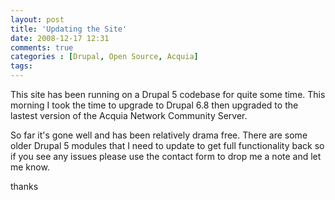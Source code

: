 ```yaml
---
layout: post
title: 'Updating the Site'
date: 2008-12-17 12:31
comments: true
categories : [Drupal, Open Source, Acquia]
tags:
---
```

This site has been running on a Drupal 5 codebase for quite some time. This morning I took the time to upgrade to Drupal 6.8 then upgraded to the lastest version of the Acquia Network Community Server.

So far it's gone well and has been relatively drama free. There are some older Drupal 5 modules that I need to update to get full functionality back so if you see any issues please use the contact form to drop me a note and let me know.

thanks

